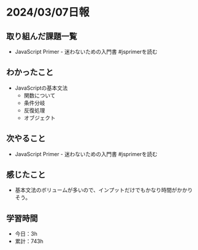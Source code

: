 # 2024/03/07日報
## 取り組んだ課題一覧
- JavaScript Primer - 迷わないための入門書 #jsprimerを読む

## わかったこと
- JavaScriptの基本文法
  - 関数について
  - 条件分岐
  - 反復処理
  - オブジェクト

## 次やること
- JavaScript Primer - 迷わないための入門書 #jsprimerを読む

## 感じたこと
- 基本文法のボリュームが多いので、インプットだけでもかなり時間がかかりそう。

## 学習時間
- 今日：3h
- 累計：743h
